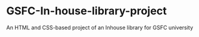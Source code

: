 # GSFC-In-house-library-project
An HTML and CSS-based project of an Inhouse library for GSFC university 
